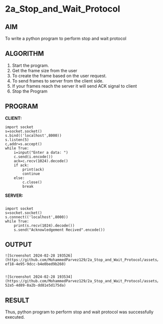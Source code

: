 # 2a_Stop_and_Wait_Protocol
## AIM 
To write a python program to perform stop and wait protocol
## ALGORITHM
1. Start the program.
2. Get the frame size from the user
3. To create the frame based on the user request.
4. To send frames to server from the client side.
5. If your frames reach the server it will send ACK signal to client
6. Stop the Program
## PROGRAM
**CLIENT:**
```
import socket 
s=socket.socket()
s.bind(('localhost',8000))
s.listen(5) 
c,addr=s.accept() 
while True: 
    i=input("Enter a data: ") 
    c.send(i.encode()) 
    ack=c.recv(1024).decode() 
    if ack: 
        print(ack) 
        continue 
    else: 
        c.close() 
        break
```

**SERVER:**
```
 
import socket 
s=socket.socket() 
s.connect(('localhost',8000)) 
while True: 
    print(s.recv(1024).decode()) 
    s.send("Acknowledgement Recived".encode())
```
## OUTPUT
```
![Screenshot 2024-02-28 193526](https://github.com/MohammedParvez129/2a_Stop_and_Wait_Protocol/assets/143175737/07ec6e5f-ef18-4e95-9dcc-b4e0bed9b260)


![Screenshot 2024-02-28 193534](https://github.com/MohammedParvez129/2a_Stop_and_Wait_Protocol/assets/143175737/2f45542b-52a5-4d89-8a2b-dd81e5d175da)
```


## RESULT
Thus, python program to perform stop and wait protocol was successfully executed.
